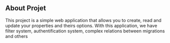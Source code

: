 
## About Projet
This project is a simple web application that allows you to create, read and update your properties and theirs options. With this application, we have filter system, authentification system, complex relations between migrations and others
